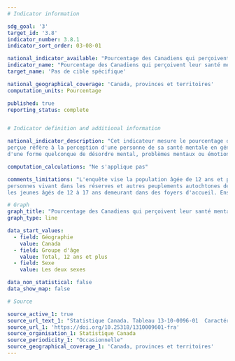 ```yaml
---
# Indicator information

sdg_goal: '3'
target_id: '3.8'
indicator_number: 3.8.1
indicator_sort_order: 03-08-01

national_indicator_available: "Pourcentage des Canadiens qui perçoivent leur santé mentale comme très bonne ou excellente"
indicator_name: "Pourcentage des Canadiens qui perçoivent leur santé mentale comme très bonne ou excellente"
target_name: 'Pas de cible spécifique'

national_geographical_coverage: 'Canada, provinces et territoires'
computation_units: Pourcentage

published: true
reporting_status: complete


# Indicator definition and additional information

national_indicator_description: "Cet indicateur mesure le pourcentage de la population qui perçoivent leur santé mentale comme très bonne ou excellente. La santé mentale 
perçue réfère à la perception d'une personne de sa santé mentale en général. L'état de santé mentale perçu fournit une indication générale de la population qui souffre 
d'une forme quelconque de désordre mental, problèmes mentaux ou émotionnels ou de détresse. Ces troubles ne sont pas nécessairement reflétés dans la santé perçue."

computation_calculations: "Ne s'applique pas"

comments_limitations: "L'enquête vise la population âgée de 12 ans et plus vivant dans les dix provinces et les trois territoires. Sont exclus du champ de l'enquête les 
personnes vivant dans les réserves et autres peuplements autochtones des provinces, les membres à temps plein des Forces canadiennes, la population vivant en établissement et 
les jeunes âgés de 12 à 17 ans demeurant dans des foyers d'accueil. Ensemble, ces exclusions représentent moins de 3 % de la population canadienne âgée de 12 ans et plus."

# Graph
graph_title: "Pourcentage des Canadiens qui perçoivent leur santé mentale comme très bonne ou excellente"
graph_type: line

data_start_values:
  - field: Géographie
    value: Canada
  - field: Groupe d'âge
    value: Total, 12 ans et plus
  - field: Sexe
    value: Les deux sexes

data_non_statistical: false
data_show_map: false

# Source

source_active_1: true
source_url_text_1: "Statistique Canada. Tableau 13-10-0096-01  Caractéristiques de la santé, estimations annuelles"
source_url_1: 'https://doi.org/10.25318/1310009601-fra'
source_organisation_1: Statistique Canada
source_periodicity_1: "Occasionnelle"
source_geographical_coverage_1: 'Canada, provinces et territoires'
---
```

